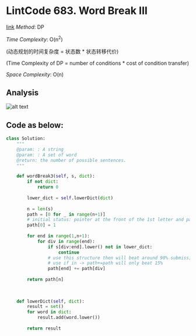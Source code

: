 # LintCode 683. Word Break III
[link](https://www.lintcode.com/problem/word-break-iii/description)
*Method*: DP

*Time Complexity*: O(n<sup>2</sup>)  

(动态规划的时间复杂度 = 状态数 * 状态转移代价)

(Time Complexity of DP = number of conditions * cost of condition transfer)

*Space Complexity*: O(n)

## Analysis
![alt text](https://github.com/Amory0709/Data-Structure-and-Algorithm/blob/master/wordBreak3.jpeg)

## Code as below:
```python
class Solution:
    """
    @param: : A string
    @param: : A set of word
    @return: the number of possible sentences.
    """

    def wordBreak3(self, s, dict):
        if not dict:
            return 0
            
        lower_dict = self.lowerDict(dict)
        
        n = len(s)
        path = [0 for _ in range(n+1)]
        # initial status: pointer at the front of the 1st letter and path = 1
        path[0] = 1
        
        for end in range(1,n+1):
            for div in range(end):
                if s[div:end].lower() not in lower_dict:
                    continue
                # use this structure then will beat around 90% submissions
                # use if in -> path+=path will only beat 15%
                path[end] += path[div]
                
        return path[n]
    
    
    
    def lowerDict(self, dict):
        result = set()
        for word in dict:
            result.add(word.lower())
        
        return result
```
